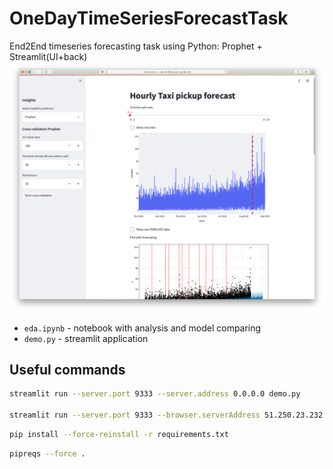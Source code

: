 # OneDayTimeSeriesForecastTask 
End2End timeseries forecasting task using Python: Prophet + Streamlit(UI+back)
![](imgs/app.png)

- `eda.ipynb` - notebook with analysis and model comparing
- `demo.py` - streamlit application

## Useful commands
```bash
streamlit run --server.port 9333 --server.address 0.0.0.0 demo.py

streamlit run --server.port 9333 --browser.serverAddress 51.250.23.232 demo.py
```

```bash
pip install --force-reinstall -r requirements.txt
```

```bash
pipreqs --force .
```
